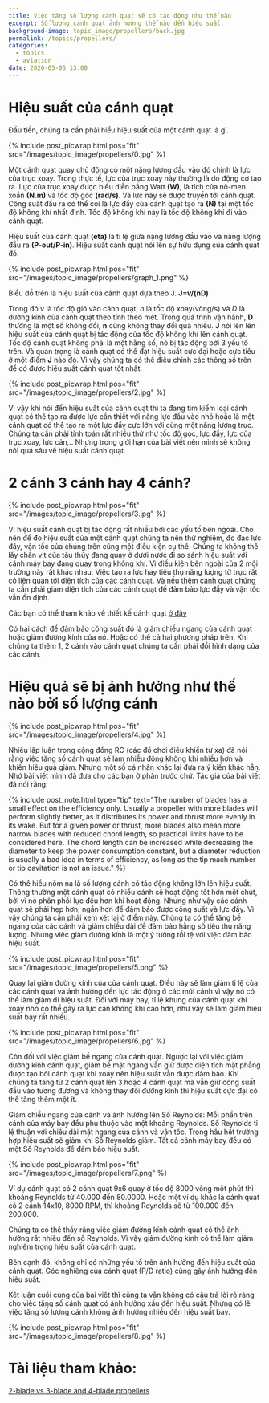```yaml
---
title: Việc tăng số lượng cánh quạt sẽ có tác động như thế nào 
excerpt: Số lượng cánh quạt ảnh hưởng thế nào đến hiệu suất. 
background-image: topic_image/propellers/back.jpg
permalink: /topics/propellers/
categories:
  - topics
  - aviation
date: 2020-05-05 13:00
---
```


# Hiệu suất của cánh quạt

Đầu tiền, chúng ta cần phải hiểu hiệu suất của một cánh quạt là gì.

{% include post_picwrap.html pos="fit" src="/images/topic_image/propellers/0.jpg" %}

Một cánh quạt quay chủ động có một năng lượng đầu vào đó chính là lực của trục xoay. Trong thực tế, lực của trục xoay này thường là do động cơ tạo ra. Lực của trục xoay được biểu diễn bằng Watt **(W)**, là tích của nô-men xoắn **(N.m)** và tốc độ góc **(rad/s)**. Và lực này sẽ được truyền tới cánh quạt. Công suất đầu ra có thể coi là lực đẩy của cánh quạt tạo ra **(N)** tại một tốc độ không khí nhất định. Tốc độ không khí này là tốc độ không khí đi vào cánh quạt.

Hiệu suất của cánh quạt **(eta)** là tỉ lệ giữa nặng lượng đầu vào và năng lượng đầu ra **(P-out/P-in)**. Hiệu suất cánh quạt nói lên sự hữu dụng của cánh quạt đó. 

{% include post_picwrap.html pos="fit" src="/images/topic_image/propellers/graph_1.png" %}

Biểu đồ trên là hiệu suất của cánh quạt dựa theo J. **J=v/(nD)**

Trong đó v là tốc độ gió vào cánh quạt, *n* là tốc độ xoay(vòng/s) và *D* là đường kính của cánh quạt theo tính theo mét. Trong quá trình vận hành, **D**  thường là một số không đổi, **n** cũng không thay đổi quá nhiều. **J** nói lên lên hiệu suất của cánh quạt bị tác động của tốc độ không khí lên cánh quạt. Tốc độ cánh quạt không phải là một hằng số, nó bị tác động bởi 3 yếu tố trên. Và quan trọng là cánh quạt có thể đạt hiệu suất cực đại hoặc cực tiểu ở một điểm **J** nào đó. Vì vậy chúng ta có thể điều chỉnh các thông số trên để có được hiệu suất cánh quạt tốt nhất. 

{% include post_picwrap.html pos="fit" src="/images/topic_image/propellers/2.jpg" %}

Vì vậy khi nói đến hiệu suất của cánh quạt thì ta đang tìm kiếm loại cánh quạt có thể tạo ra được lực cần thiết với năng lực đầu vào nhỏ hoặc là một cánh quạt có thể tạo ra một lực đẩy cực lớn với cùng một năng lượng trục. Chúng ta cần phải tính toán rất nhiều thứ như tốc độ góc, lực đẩy, lực của trục xoay, lực cản,.. Nhưng trong giới hạn của bài viết nên mình sẽ không nói quá sâu về hiệu suất cánh quạt.

# 2 cánh 3 cánh hay 4 cánh?

{% include post_picwrap.html pos="fit" src="/images/topic_image/propellers/3.jpg" %}

Vì hiệu suất cánh quạt bị tác động rất nhiều bởi các yếu tố bên ngoài. Cho nên để đo hiệu suất của một cánh quạt chúng ta nên thử nghiệm, đo đạc lực đẩy, vận tốc của chúng trên cũng một điều kiện cụ thể. Chúng ta không thể lấy chân vịt của tàu thủy đang quay ở dưới nước đi so sánh hiệu suất với cánh máy bay đang quay trong không khí. Vì điều kiện bên ngoài của 2 môi trường này rất khác nhau. Việc tạo ra lực hay tiêu thụ năng lượng từ trục rất có liên quan tới diện tích của các cánh quạt. Và nếu thêm cánh quạt chúng ta cần phải giảm diện tích của các cánh quạt để đảm bảo lực đẩy và vận tốc vẫn ổn định.

Các bạn có thể tham khảo về thiết kế cánh quạt [ở đây](http://www.mh-aerotools.de/airfoils/jp_propeller_design.htm)

Có hai cách để đảm bảo công suất đó là giảm chiều ngang của cánh quạt hoặc giảm đường kính của nó. Hoặc có thể cả hai phương pháp trên. Khi chúng ta thêm 1, 2 cánh vào cánh quạt chúng ta cần phải đổi hình dạng của các cánh.


# Hiệu quả sẽ bị ảnh hưởng như thế nào bởi số lượng cánh

{% include post_picwrap.html pos="fit" src="/images/topic_image/propellers/4.jpg" %}

Nhiều lập luận trong cộng đồng RC (các đồ chơi điều khiển từ xa) đã nói rằng việc tăng số cánh quạt sẽ làm nhiễu động không khí nhiều hơn và khiến hiệu quả giảm. Nhưng một số cá nhân khác lại đưa ra ý kiến khác hẳn. Nhớ bài viết mình đã đưa cho các bạn ở phần trước chứ. Tác giả của bài viết đã nói rằng: 


{% include post_note.html type="tip" text="The number of blades has a small effect on the efficiency only. Usually a propeller with more blades will perform slightly better, as it distributes its power and thrust more evenly in its wake. But for a given power or thrust, more blades also mean more narrow blades with reduced chord length, so practical limits have to be considered here. The chord length can be increased while decreasing the diameter to keep the power consumption constant, but a diameter reduction is usually a bad idea in terms of efficiency, as long as the tip mach number or tip cavitation is not an issue." %}

Có thể hiều nôm na là số lượng cánh có tác động không lớn lên hiệu suất. Thông thường một cánh quạt có nhiều cánh sẽ hoạt động tốt hơn một chút, bởi vì nó phân phối lực đều hơn khi hoạt động. Nhưng như vậy các cánh quạt sẽ phải hẹp hơn, ngắn hơn để đảm bảo được công suất và lực đẩy. Vì vậy chúng ta cần phải xem xét lại ở điểm này. Chúng ta có thể tăng bề ngang của các cánh và giảm chiều dài để đảm bảo hằng số tiêu thụ năng lượng. Nhưng việc giảm đường kính là một ý tưởng tồi tệ với việc đảm bảo hiệu suất. 

{% include post_picwrap.html pos="fit" src="/images/topic_image/propellers/5.png" %}

Quay lại giảm đường kính của của cánh quạt. Điều này sẽ làm giảm tỉ lệ của các cánh quạt và ảnh hưởng đến lực tác động ở các mũi cánh vì vậy nó có thể làm giảm đi hiệu suất. Đối với máy bay, tỉ lệ khung của cánh quạt khi xoay nhỏ có thể gây ra lực cản không khí cao hơn, như vậy sẽ làm giảm hiệu suất bay rất nhiều.

{% include post_picwrap.html pos="fit" src="/images/topic_image/propellers/6.jpg" %}

Còn đối với việc giảm bề ngang của cánh quạt. Ngược lại với việc giảm đường kính cánh quạt, giảm bề mặt ngang vẫn giữ được diện tích mặt phẳng được tạo bởi cánh quạt khi xoay nên hiệu suất vẫn được đảm bảo. Khi chúng ta tăng từ 2 cánh quạt lên 3 hoặc 4 cánh quạt mà vẫn giữ công suất đầu vào tương đương và không thay đổi đường kính thì hiệu suất cực đại có thể tăng thêm một ít.

Giảm chiều ngang của cánh và ảnh hưởng lên Số Reynolds: Mỗi phần trên cánh của máy bay đều phụ thuộc vào một khoảng Reynolds. Số Reynolds tỉ lệ thuận với chiều dài mặt ngang của cánh và vận tốc. Trong hầu hết trường hợp hiệu suất sẽ giảm khi Số Reynolds giảm. Tất cả cánh máy bay đều có một Số Reynolds để đảm bảo hiệu suất.

{% include post_picwrap.html pos="fit" src="/images/topic_image/propellers/7.png" %}

Ví dụ cánh quạt có 2 cánh quạt 9x6 quay ở tốc độ 8000 vòng một phút thì khoảng Reynolds từ 40.000 đến 80.0000. Hoặc một ví dụ khác là cánh quạt có 2 cánh 14x10, 8000 RPM, thì khoảng Reynolds sẽ từ 100.000 đến 200.000. 

Chúng ta có thể thấy rằng việc giảm đường kính cánh quạt có thể ảnh hưởng rất nhiều đến số Reynolds. Vì vậy giảm đường kính có thể làm giảm nghiêm trọng hiệu suất của cánh quạt.

Bên cạnh đó, không chỉ có những yếu tố trên ảnh hưởng đến hiệu suất của cánh quạt. Góc nghiêng của cánh quạt (P/D ratio) cũng gây ảnh hưởng đến hiệu suất. 

Kết luận cuối cùng của bài viết thì cũng ta vẫn không có câu trả lời rõ ràng cho việc tăng số cánh quạt có ảnh hưởng xấu đến hiệu suất. Nhưng có lẽ việc tăng số lượng cánh không ảnh hưởng nhiều đến hiệu suất bay. 

{% include post_picwrap.html pos="fit" src="/images/topic_image/propellers/8.jpg" %}

# Tài liệu tham khảo:

[2-blade vs 3-blade and 4-blade propellers](http://aerotrash.over-blog.com/2015/02/2-blade-vs-3-blade-and-4-blade-propellers.html)
